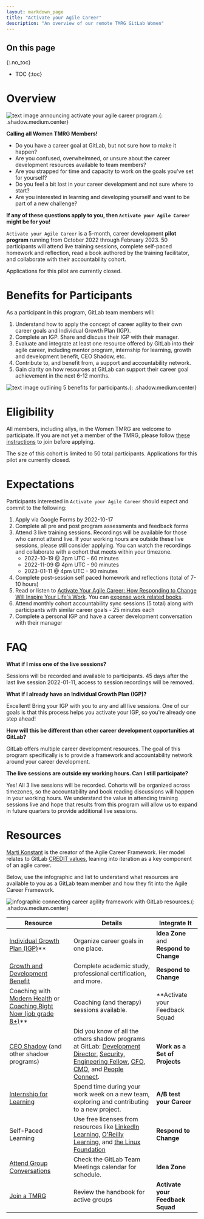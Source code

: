 ```yaml
---
layout: markdown_page
title: "Activate your Agile Career"
description: "An overview of our remote TMRG GitLab Women"
---
```


## On this page
{:.no_toc}

- TOC
{:toc}

# Overview

![text image announcing activate your agile career program.](program-header.png){: .shadow.medium.center}

**Calling all Women TMRG Members!**

- Do you have a career goal at GitLab, but not sure how to make it happen?
- Are you confused, overwhelmned, or unsure about the career development resources available to team members?
- Are you strapped for time and capacity to work on the goals you've set for yourself?
- Do you feel a bit lost in your career development and not sure where to start?
- Are you interested in learning and developing yourself and want to be part of a new challenge?

**If any of these questions apply to you, then `Activate your Agile Career` might be for you!**

`Activate your Agile Career` is a 5-month, career development **pilot program** running from October 2022 through February 2023. 50 participants will attend live training sessions, complete self-paced homework and reflection, read a book authored by the training facilitator, and collaborate with their accountability cohort.  

Applications for this pilot are currently closed.

# Benefits for Participants

As a participant in this program, GitLab team members will:

1. Understand how to apply the concept of career agility to their own career goals and Individual Growth Plan (IGP).
2. Complete an IGP. Share and discuss their IGP with their manager.
3. Evaluate and integrate at least one resource offered by GitLab into their agile career, including mentor program, internship for learning, growth and development benefit, CEO Shadow, etc.
4. Contribute to, and benefit from, a support and accountability network.
5. Gain clarity on how resources at GitLab can support their career goal achievement in the next 6-12 months.

![text image outlining 5 benefits for participants.](program-benefits.png){: .shadow.medium.center}

# Eligibility

All members, including allys, in the Women TMRG are welcome to participate. If you are not yet a member of the TMRG, please follow [these instructions](/company/culture/inclusion/tmrg-gitlab-women/#how-to-join) to join before applying.

The size of this cohort is limited to 50 total participants. Applications for this pilot are currently closed.

# Expectations

Participants interested in `Activate your Agile Career` should expect and commit to the following:

1. Apply via Google Forms by 2022-10-17
2. Complete all pre and post program assessments and feedback forms
3. Attend 3 live training sessions. Recordings will be available for those who cannot attend live. If your working hours are outside these live sessions, please still consider applying. You can watch the recordings and collaborate with a cohort that meets within your timezone.
     - 2022-10-19 @ 3pm UTC - 60 minutes
     - 2022-11-09 @ 4pm UTC - 90 minutes
     - 2023-01-11  @ 4pm UTC - 90 minutes
4. Complete post-session self paced homework and reflections (total of 7-10 hours)
5. Read or listen to [Activate Your Agile Career: How Responding to Change Will Inspire Your Life's Work](https://www.amazon.com/Activate-Your-Agile-Career-Responding/dp/0998953121). You can [expense work related books](/handbook/finance/expenses/#-expense-policy-summary).
6. Attend monthly cohort accountability sync sessions (5 total) along with participants with similar career goals - 25 minutes each
7. Complete a personal IGP and have a career development conversation with their manager

# FAQ

**What if I miss one of the live sessions?**

Sessions will be recorded and available to participants. 45 days after the last live session 2022-01-11, access to session recordings will be removed.

**What if I already have an Individual Growth Plan (IGP)?**

Excellent! Bring your IGP with you to any and all live sessions. One of our goals is that this process helps you activate your IGP, so you're already one step ahead!

**How will this be different than other career development opportunities at GitLab?**

GitLab offers multiple career development resources. The goal of this program specifically is to provide a framework and accountability network around your career development.

**The live sessions are outside my working hours. Can I still participate?**

Yes! All 3 live sessions will be recorded. Cohorts will be organized across timezones, so the accountability and book reading discussions will happen in your working hours. We understand the value in attending training sessions live and hope that results from this program will allow us to expand in future quarters to provide additional live sessions.

# Resources

[Marti Konstant](https://www.martikonstant.com/) is the creator of the Agile Career Framework. Her model relates to GitLab [CREDIT values](https://about.gitlab.com/handbook/values/), leaning into iteration as a key component of an agile career.

Below, use the infographic and list to understand what resources are available to you as a GitLab team member and how they fit into the Agile Career Framework.

![infographic connecting career agility framework with GitLab resources.](agility-at-gitlab.png){: .shadow.medium.center}

| Resource | Details | Integrate It |
| ---------- | ------------ | ------------ |
| [Individual Growth Plan (IGP)](https://about.gitlab.com/handbook/people-group/learning-and-development/career-development/#individual-growth-plan)** | Organize career goals in one place. | **Idea Zone** and **Respond to Change** |
| [Growth and Development Benefit](https://about.gitlab.com/handbook/total-rewards/benefits/general-and-entity-benefits/growth-and-development/) | Complete academic study, professional certification, and more. | **Respond to Change** |
| Coaching with [Modern Health](https://about.gitlab.com/handbook/total-rewards/benefits/modern-health/) or [Coaching Right Now (job grade 8+)](https://about.gitlab.com/handbook/total-rewards/benefits/general-and-entity-benefits/growth-and-development/#professional-coaching)**| Coaching (and therapy) sessions available. | **Activate your Feedback Squad |
| [CEO Shadow](https://about.gitlab.com/handbook/ceo/shadow/) (and other shadow programs) | Did you know of all the others shadow programs at GitLab: [Development Director](https://about.gitlab.com/handbook/engineering/development/shadow/director-shadow-program.html), [Security](https://about.gitlab.com/handbook/security/security-shadow.html), [Engineering Fellow](https://about.gitlab.com/handbook/engineering/fellow/shadow/), [CFO](https://about.gitlab.com/handbook/finance/growth-and-development/cfo-shadow-program/), [CMO](https://about.gitlab.com/handbook/marketing/cmo-shadow/), and [People Connect](https://about.gitlab.com/handbook/people-group/people-connect-shadow-program/). | **Work as a Set of Projects** |
| [Internship for Learning](https://about.gitlab.com/handbook/people-group/learning-and-development/internship-for-learning/) | Spend time during your work week on a new team, exploring and contributing to a new project. | **A/B test your Career** |
| Self-Paced Learning | Use free licenses from resources like [LinkedIn Learning](https://about.gitlab.com/handbook/people-group/learning-and-development/linkedin-learning/#how-to-access-linkedin-learning), [O'Reilly Learning](https://about.gitlab.com/handbook/people-group/learning-and-development/self-paced-learning/#oreilly-learning), and [the Linux Foundation](https://about.gitlab.com/handbook/people-group/learning-and-development/self-paced-learning/#linux-foundation-courses)  | **Respond to Change** |
| [Attend Group Conversations ](https://about.gitlab.com/handbook/group-conversations/) | Check the GitLab Team Meetings calendar for schedule. | **Idea Zone** |
| [Join a TMRG](https://about.gitlab.com/company/culture/inclusion/erg-guide/) | Review the handbook for active groups | **Activate your Feedback Squad** |
